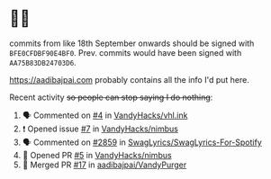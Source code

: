 # 👋🏻
<!--
**aadibajpai/aadibajpai** is a ✨ _special_ ✨ repository because its `README.md` (this file) appears on your GitHub profile.
-->
commits from like 18th September onwards should be signed with `BFE0CFDBF90E4BF0`. Prev. commits would have been signed with `AA75B83DB24703D6`.

https://aadibajpai.com probably contains all the info I'd put here.

Recent activity ~~so people can stop saying I do nothing~~:
<!--START_SECTION:activity-->
1. 🗣 Commented on [#4](https://github.com/VandyHacks/vhl.ink/issues/4) in [VandyHacks/vhl.ink](https://github.com/VandyHacks/vhl.ink)
2. ❗️ Opened issue [#7](https://github.com/VandyHacks/nimbus/issues/7) in [VandyHacks/nimbus](https://github.com/VandyHacks/nimbus)
3. 🗣 Commented on [#2859](https://github.com/SwagLyrics/SwagLyrics-For-Spotify/issues/2859) in [SwagLyrics/SwagLyrics-For-Spotify](https://github.com/SwagLyrics/SwagLyrics-For-Spotify)
4. 💪 Opened PR [#5](https://github.com/VandyHacks/nimbus/pull/5) in [VandyHacks/nimbus](https://github.com/VandyHacks/nimbus)
5. 🎉 Merged PR [#17](https://github.com/aadibajpai/VandyPurger/pull/17) in [aadibajpai/VandyPurger](https://github.com/aadibajpai/VandyPurger)
<!--END_SECTION:activity-->
